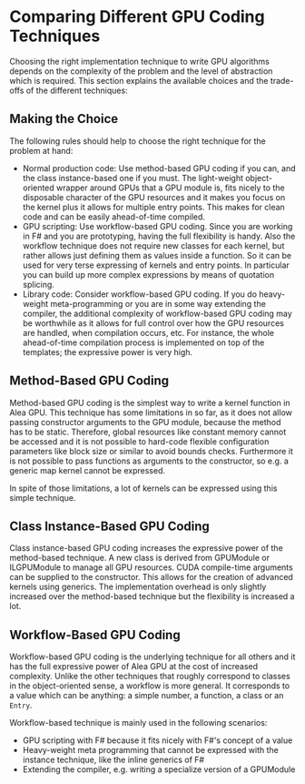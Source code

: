 # Comparing Different GPU Coding Techniques

Choosing the right implementation technique to write GPU algorithms depends on the complexity of the problem and the level of abstraction which is required. This section explains the available choices and the trade-offs of the different techniques:

## Making the Choice

The following rules should help to choose the right technique for the problem at hand: 

- Normal production code: Use method-based GPU coding if you can, and the class instance-based one if you must. The light-weight object-oriented wrapper around GPUs that a GPU module is, fits nicely to the disposable character of the GPU resources and it makes you focus on the kernel plus it allows for multiple entry points. This makes for clean code and can be easily ahead-of-time compiled.
- GPU scripting: Use workflow-based GPU coding. Since you are working in F# and you are prototyping, having the full flexibility is handy. Also the workflow technique does not require new classes for each kernel, but rather allows just defining them as values inside a function. So it can be used for very terse expressing of kernels and entry points. In particular you can build up more complex expressions by means of quotation splicing.
- Library code: Consider workflow-based GPU coding. If you do heavy-weight meta-programming or you are in some way extending the compiler, the additional complexity of workflow-based GPU coding may be worthwhile as it allows for full control over how the GPU resources are handled, when compilation occurs, etc. For instance, the whole ahead-of-time compilation process is implemented on top of the templates; the expressive power is very high.

## Method-Based GPU Coding

Method-based GPU coding is the simplest way to write a kernel function in Alea GPU. This technique has some limitations in so far, as it does not allow passing constructor arguments to the GPU module, because the method has to be static. Therefore, global resources like constant memory cannot be accessed and it is not possible to hard-code flexible configuration parameters like block size or similar to avoid bounds checks. Furthermore it is not possible to pass functions as arguments to the constructor, so e.g. a generic map kernel cannot be expressed.

In spite of those limitations, a lot of kernels can be expressed using this simple technique. 

## Class Instance-Based GPU Coding

Class instance-based GPU coding increases the expressive power of the method-based technique. A new class is derived from GPUModule or ILGPUModule to manage all GPU resources. CUDA compile-time arguments can be supplied to the constructor. This allows for the creation of advanced kernels using generics. The implementation overhead is only slightly increased over the method-based technique but the flexibility is increased a lot.

## Workflow-Based GPU Coding

Workflow-based GPU coding is the underlying technique for all others and it has the full expressive power of Alea GPU at the cost of  increased complexity. Unlike the other techniques that roughly correspond to classes in the object-oriented sense, a workflow is more general. It corresponds to a value which can be anything: a simple number, a function, a class or an `Entry`.

Workflow-based technique is mainly used in the following scenarios:
  
  - GPU scripting with F# because it fits nicely with F#'s concept of a value
  - Heavy-weight meta programming that cannot be expressed with the instance technique, like the inline generics of F#
  - Extending the compiler, e.g. writing a specialize version of a GPUModule